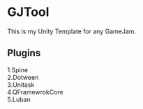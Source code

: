 # GJTool
This is my Unity Template for any GameJam. 

## Plugins
1.Spine  
2.Dotween  
3.Unitask  
4.QFramewrokCore  
5.Luban 